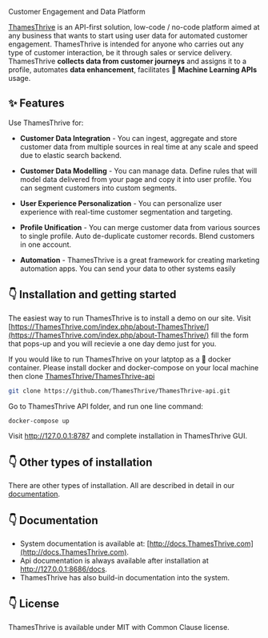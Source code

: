 Customer Engagement and Data Platform

[ThamesThrive](http://www.ThamesThrive.com) is an API-first solution, low-code / no-code platform aimed at any business that 
wants to start using user data for automated customer engagement. ThamesThrive is intended for anyone who carries out any type of customer interaction, be it through sales or service delivery. ThamesThrive __collects data from customer journeys__ and assigns it to a profile, automates __data enhancement__, facilitates 🚀 __Machine Learning APIs__ usage.

## ✨ Features

Use ThamesThrive for:

 * **Customer Data Integration** - You can ingest, aggregate and store customer data
   from multiple sources in real time at any scale and speed due to elastic search backend.
   
 * **Customer Data Modelling** -  You can manage data. Define rules that will model data delivered
   from your page and copy it into user profile. You can segment customers into custom segments.
   
 * **User Experience Personalization** - You can personalize user experience with
   real-time customer segmentation and targeting.
   
 * **Profile Unification** - You can merge customer data from various sources to
   single profile. Auto de-duplicate customer records. Blend customers in one account.
   
 * **Automation** - ThamesThrive is a great framework for creating
   marketing automation apps. You can send your data to other systems easily

## 👇 Installation and getting started

The easiest way to run ThamesThrive is to install a demo on our site. Visit [https://ThamesThrive.com/index.php/about-ThamesThrive/](https://ThamesThrive.com/index.php/about-ThamesThrive/) fill the form that pops-up and you will recievie a one day demo just for you.  

If you would like to run ThamesThrive on your latptop as a :whale: docker container. Please install docker and docker-compose on your local machine 
then clone [ThamesThrive/ThamesThrive-api](https://github.com/ThamesThrive/ThamesThrive-api.git)

```bash
git clone https://github.com/ThamesThrive/ThamesThrive-api.git
```

Go to ThamesThrive API folder, and run one line command:

```bash
docker-compose up
```

Visit http://127.0.0.1:8787 and complete installation in ThamesThrive GUI. 

## 👇 Other types of installation

There are other types of installation. All are described in detail in our [documentation](http://docs.ThamesThrive.com/installation/). 

## 👇 Documentation

* System documentation is available at: [http://docs.ThamesThrive.com](http://docs.ThamesThrive.com).
* Api documentation is always available after installation at http://127.0.0.1:8686/docs.
* ThamesThrive has also build-in documentation into the system.


## 👇 License

ThamesThrive is available under MIT with Common Clause license.
